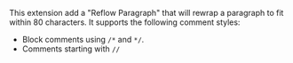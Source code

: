 This extension add a "Reflow Paragraph" that will rewrap a paragraph to fit within 80 characters.
It supports the following comment styles:
- Block comments using `/*` and `*/`.
- Comments starting with `//`
